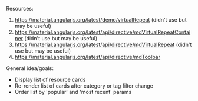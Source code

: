Resources:
  1. https://material.angularjs.org/latest/demo/virtualRepeat (didn't use but may be useful)
  2. https://material.angularjs.org/latest/api/directive/mdVirtualRepeatContainer (didn't use but may be useful)
  3. https://material.angularjs.org/latest/api/directive/mdVirtualRepeat (didn't use but may be useful)
  4. https://material.angularjs.org/latest/api/directive/mdToolbar

General idea/goals:
  - Display list of resource cards
  - Re-render list of cards after category or tag filter change
  - Order list by 'popular' and 'most recent' params
